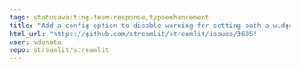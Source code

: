 ```yaml
---
tags: statusawaiting-team-response,typeenhancement
title: "Add a config option to disable warning for setting both a widget default and its key in session_state"
html_url: "https://github.com/streamlit/streamlit/issues/3605"
user: vdonato
repo: streamlit/streamlit
---
```



